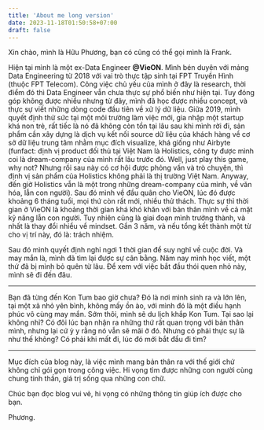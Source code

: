 ```yaml
---
title: 'About me long version'
date: 2023-11-18T01:50:58+07:00
draft: false
---
```

Xin chào, mình là Hữu Phương, bạn có cũng có thể gọi mình là Frank.

Hiện tại mình là một ex-Data Engineer <b>@VieON</b>.
Mình bén duyên với mảng Data Engineering từ 2018 với vai trò thực tập sinh tại FPT Truyền Hình (thuộc FPT Telecom). Công việc chủ yếu của mình ở đây là research, thời điểm đó thì Data Engineer vẫn chưa thực sự phổ biến như hiện tại. Tuy đóng góp không được nhiều nhưng từ đây, mình đã học được nhiều concept, và thực sự viết những dòng code đầu tiên về xử lý dữ liệu.
Giữa 2019, mình quyết định thử sức tại một môi trường làm việc mới, gia nhập một startup khá non trẻ, rất tiếc là nó đã không còn tồn tại lâu sau khi mình rời đi, sản phẩm cần xây dựng là dịch vụ kết nối source dữ liệu của khách hàng về cơ sở dữ liệu trung tâm nhằm mục đích visualize, khá giống như Airbyte (funfact: định vị product đối thủ tại Việt Nam là Holistics, công ty được mình coi là dream-company của mình rất lâu trước đó. Well, just play this game, why not? Nhưng rồi sau này có cơ hội được phỏng vấn và trò chuyện, thì định vị sản phẩm của Holistics không phải là thị trường Việt Nam. Anyway, đến giờ Holistics vẫn là một trong những dream-company của mình, về văn hóa, lẫn con người).
Sau đó mình về đầu quân cho VieON, lúc đó được khoảng 6 tháng tuổi, mọi thứ còn rất mới, nhiều thử thách. Thực sự thì thời gian ở VieON là khoảng thời gian khá khó khăn với bản thân mình về cả mặt kỹ năng lẫn con người. Tuy nhiên cũng là giai đoạn mình trưởng thành, và nhất là thay đổi nhiều về mindset. Gần 3 năm, và nếu tổng kết thành một từ cho vị trí này, đó là: trách nhiệm.

Sau đó mình quyết định nghỉ ngơi 1 thời gian để suy nghĩ về cuộc đời.
Và may mắn là, mình đã tìm lại được sự cân bằng.
Năm nay mình học viết, một thứ đã bị mình bỏ quên từ lâu. Để xem với việc bắt đầu thói quen nhỏ này, mình sẽ đi đến đâu.

---
Bạn đã từng đến Kon Tum bao giờ chưa?
Đó là nơi mình sinh ra và lớn lên, tại một xã nhỏ yên bình, không mấy ồn ào, với mình đó là một điều hạnh phúc vô cùng may mắn.
Sớm thôi, mình sẽ du lịch khắp Kon Tum. Tại sao lại không nhỉ? Có đôi lúc bạn nhận ra những thứ rất quan trọng với bản thân mình, nhưng lại cứ ỷ y rằng nó vẫn sẽ mãi ở đó. Nhưng có phải thực sự là như thế không? Có phải khi mất đi, lúc đó mới bắt đầu đi tìm?

---
Mục đích của blog này, là việc mình mang bản thân ra với thế giới chứ không chỉ gói gọn trong công việc.
Hi vọng tìm được những con người cùng chung tinh thần, giá trị sống qua những con chữ.

Chúc bạn đọc blog vui vẻ, hi vọng có những thông tin giúp ích được cho bạn.

Phương.

